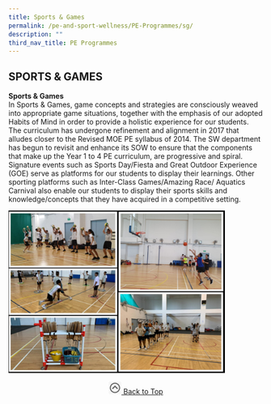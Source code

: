 ```yaml
---
title: Sports & Games
permalink: /pe-and-sport-wellness/PE-Programmes/sg/
description: ""
third_nav_title: PE Programmes
---
```

## SPORTS & GAMES

**Sports & Games**<br>
In Sports & Games, game concepts and strategies are consciously weaved into appropriate game situations, together with the emphasis of our adopted Habits of Mind in order to provide a holistic experience for our students. The curriculum has undergone refinement and alignment in 2017 that alludes closer to the Revised MOE PE syllabus of 2014. The SW department has begun to revisit and enhance its SOW to ensure that the components that make up the Year 1 to 4 PE curriculum, are progressive and spiral. Signature events such as Sports Day/Fiesta and Great Outdoor Experience (GOE) serve as platforms for our students to display their learnings. Other sporting platforms such as Inter-Class Games/Amazing Race/ Aquatics Carnival also enable our students to display their sports skills and knowledge/concepts that they have acquired in a competitive setting.

<img src="/images/sport-games.jpg" style="width:85%">

<p align="center"><a href="#"><img src="/images/arrow-up.jpg" style="width:25px; display:inline"/> Back to Top </a> </p>